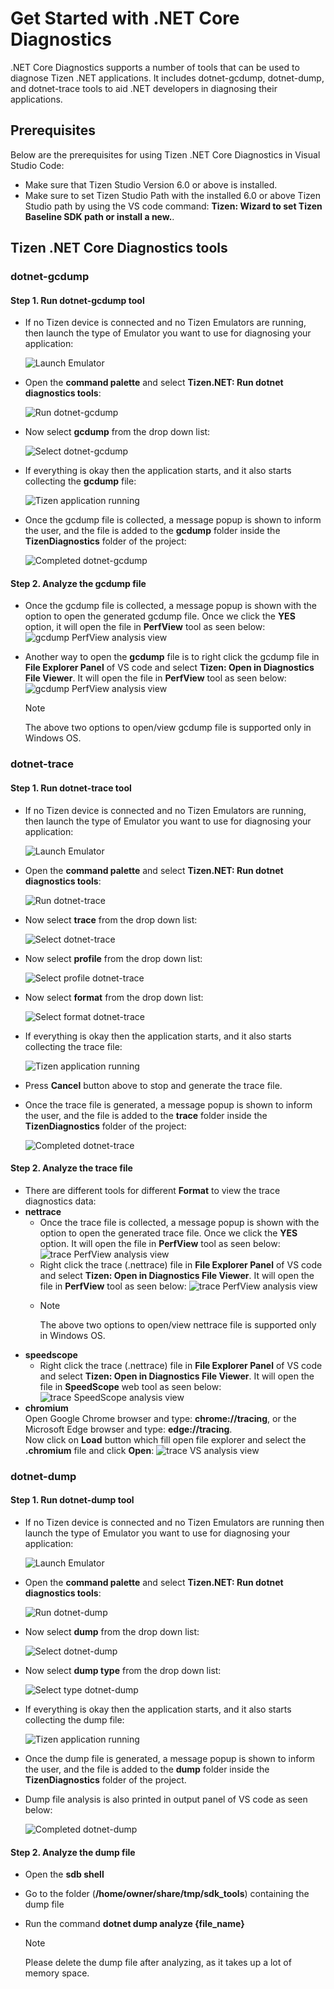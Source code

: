 # Get Started with .NET Core Diagnostics

.NET Core Diagnostics supports a number of tools that can be used to diagnose Tizen .NET applications.
It includes dotnet-gcdump, dotnet-dump, and dotnet-trace tools to aid .NET developers in diagnosing their applications.

## Prerequisites

Below are the prerequisites for using Tizen .NET Core Diagnostics in Visual Studio Code:

- Make sure that Tizen Studio Version 6.0 or above is installed.
- Make sure to set Tizen Studio Path with the installed 6.0 or above Tizen Studio path by using the VS code command: **Tizen: Wizard to set Tizen Baseline SDK path or install a new.**.

## Tizen .NET Core Diagnostics tools

### dotnet-gcdump

#### Step 1. Run dotnet-gcdump tool
   - If no Tizen device is connected and no Tizen Emulators are running, then launch the type of Emulator you want to use for diagnosing your application:

     ![Launch Emulator](media/start_emulator.png)

   - Open the **command palette** and select **Tizen.NET: Run dotnet diagnostics tools**:

     ![Run dotnet-gcdump](media/dotnet-diagnostics.png)
  
   - Now select **gcdump** from the drop down list:

     ![Select dotnet-gcdump](media/dotnet-gcdump-select.png)

   - If everything is okay then the application starts, and it also starts collecting the **gcdump** file:

     ![Tizen application running](media/dotnet-gcdump-running.png)


   - Once the gcdump file is collected, a message popup is shown to inform the user, and the file is added to the **gcdump** folder inside the **TizenDiagnostics** folder of the project:
   
     ![Completed dotnet-gcdump](media/dotnet-gcdump-completed.png)




#### Step 2. Analyze the gcdump file
   - Once the gcdump file is collected, a message popup is shown with the option to open the generated gcdump file. Once we click the **YES** option, it will open the file in **PerfView** tool as seen below:
     ![gcdump PerfView analysis view](media/dotnet-gcdump-perfview.png)

  - Another way to open the **gcdump** file is to right click the gcdump file in **File Explorer Panel** of VS code and select **Tizen: Open in Diagnostics File Viewer**. It will open the file in **PerfView** tool as seen below:
     ![gcdump PerfView analysis view](media/dotnet-gcdump-open.png)

    > [!NOTE]
    > The above two options to open/view gcdump file is supported only in Windows OS.


### dotnet-trace

#### Step 1. Run dotnet-trace tool
   - If no Tizen device is connected and no Tizen Emulators are running, then launch the type of Emulator you want to use for diagnosing your application:

     ![Launch Emulator](media/start_emulator.png)

   - Open the **command palette** and select **Tizen.NET: Run dotnet diagnostics tools**:

     ![Run dotnet-trace](media/dotnet-diagnostics.png)

   - Now select **trace** from the drop down list:

     ![Select dotnet-trace](media/dotnet-trace-select.png)
    
   - Now select **profile** from the drop down list:

     ![Select profile dotnet-trace](media/dotnet-trace-profile.png)

   - Now select **format** from the drop down list:

     ![Select format dotnet-trace](media/dotnet-trace-format.png)

   - If everything is okay then the application starts, and it also starts collecting the trace file:

     ![Tizen application running](media/dotnet-trace-running.png)

   - Press **Cancel** button above to stop and generate the trace file.

   - Once the trace file is generated, a message popup is shown to inform the user, and the file is added to the **trace** folder inside the **TizenDiagnostics** folder of the project:  

     ![Completed dotnet-trace](media/dotnet-trace-completed.png)

  

#### Step 2. Analyze the trace file
   - There are different tools for different **Format** to view the trace diagnostics data:
   - **nettrace**
       - Once the trace file is collected, a message popup is shown with the option to open the generated trace file. Once we click the **YES** option. It will open the file in **PerfView** tool as seen below:
       ![trace PerfView analysis view](media/dotnet-trace-perfview.png)
       - Right click the trace (.nettrace) file in **File Explorer Panel** of VS code and select **Tizen: Open in Diagnostics File Viewer**. It will open the file in **PerfView** tool as seen below:
       ![trace PerfView analysis view](media/dotnet-trace-open.png)
       - > [!NOTE]
         > The above two options to open/view nettrace file is supported only in Windows OS.
   - **speedscope**
       - Right click the trace (.nettrace) file in **File Explorer Panel** of VS code and select **Tizen: Open in Diagnostics File Viewer**. It will open the file in **SpeedScope** web tool as seen below:
       ![trace SpeedScope analysis view](media/dotnet-trace-speedscope.png)  
   - **chromium**  
    Open Google Chrome browser and type: **chrome://tracing**, or the Microsoft Edge browser and type: **edge://tracing**.  
   Now click on **Load** button which fill open file explorer and select the **.chromium** file and click **Open**:
       ![trace VS analysis view](media/dotnet-trace-chromium.png)


### dotnet-dump

#### Step 1. Run dotnet-dump tool
   - If no Tizen device is connected and no Tizen Emulators are running then launch the type of Emulator you want to use for diagnosing your application:

     ![Launch Emulator](media/start_emulator.png)

   - Open the **command palette** and select **Tizen.NET: Run dotnet diagnostics tools**:

     ![Run dotnet-dump](media/dotnet-diagnostics.png)

   - Now select **dump** from the drop down list:

     ![Select dotnet-dump](media/dotnet-dump-select.png)
    
   - Now select **dump type** from the drop down list:

     ![Select type dotnet-dump](media/dotnet-dump-option.png)

   - If everything is okay then the application starts, and it also starts collecting the dump file:

     ![Tizen application running](media/dotnet-dump-running.png)

   - Once the dump file is generated, a message popup is shown to inform the user, and the file is added to the **dump** folder inside the **TizenDiagnostics** folder of the project.
   - Dump file analysis is also printed in output panel of VS code as seen below:

     ![Completed dotnet-dump](media/dotnet-dump-completed.png)


#### Step 2. Analyze the dump file
   - Open the **sdb shell**
   - Go to the folder (**/home/owner/share/tmp/sdk_tools**) containing the dump file
   - Run the command **dotnet dump analyze {file_name}**

     > [!NOTE]
     > Please delete the dump file after analyzing, as it takes up a lot of memory space.

